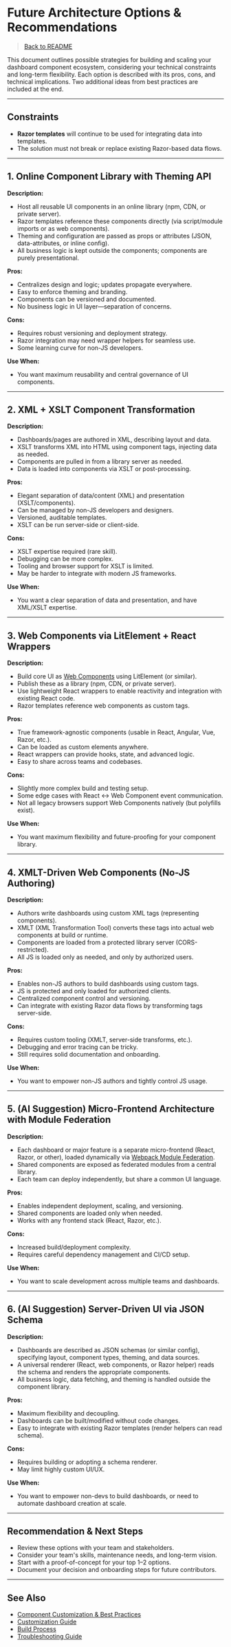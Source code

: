 # Future Architecture Options & Recommendations

> [Back to README](./README.html)

This document outlines possible strategies for building and scaling your dashboard component ecosystem, considering your technical constraints and long-term flexibility. Each option is described with its pros, cons, and technical implications. Two additional ideas from best practices are included at the end.

---

## Constraints
- **Razor templates** will continue to be used for integrating data into templates.
- The solution must not break or replace existing Razor-based data flows.

---

## 1. Online Component Library with Theming API

**Description:**
- Host all reusable UI components in an online library (npm, CDN, or private server).
- Razor templates reference these components directly (via script/module imports or as web components).
- Theming and configuration are passed as props or attributes (JSON, data-attributes, or inline config).
- All business logic is kept outside the components; components are purely presentational.

**Pros:**
- Centralizes design and logic; updates propagate everywhere.
- Easy to enforce theming and branding.
- Components can be versioned and documented.
- No business logic in UI layer—separation of concerns.

**Cons:**
- Requires robust versioning and deployment strategy.
- Razor integration may need wrapper helpers for seamless use.
- Some learning curve for non-JS developers.

**Use When:**
- You want maximum reusability and central governance of UI components.

---

## 2. XML + XSLT Component Transformation

**Description:**
- Dashboards/pages are authored in XML, describing layout and data.
- XSLT transforms XML into HTML using component tags, injecting data as needed.
- Components are pulled in from a library server as needed.
- Data is loaded into components via XSLT or post-processing.

**Pros:**
- Elegant separation of data/content (XML) and presentation (XSLT/components).
- Can be managed by non-JS developers and designers.
- Versioned, auditable templates.
- XSLT can be run server-side or client-side.

**Cons:**
- XSLT expertise required (rare skill).
- Debugging can be more complex.
- Tooling and browser support for XSLT is limited.
- May be harder to integrate with modern JS frameworks.

**Use When:**
- You want a clear separation of data and presentation, and have XML/XSLT expertise.

---

## 3. Web Components via LitElement + React Wrappers

**Description:**
- Build core UI as [Web Components](https://developer.mozilla.org/en-US/docs/Web/Web_Components) using LitElement (or similar).
- Publish these as a library (npm, CDN, or private server).
- Use lightweight React wrappers to enable reactivity and integration with existing React code.
- Razor templates reference web components as custom tags.

**Pros:**
- True framework-agnostic components (usable in React, Angular, Vue, Razor, etc.).
- Can be loaded as custom elements anywhere.
- React wrappers can provide hooks, state, and advanced logic.
- Easy to share across teams and codebases.

**Cons:**
- Slightly more complex build and testing setup.
- Some edge cases with React <-> Web Component event communication.
- Not all legacy browsers support Web Components natively (but polyfills exist).

**Use When:**
- You want maximum flexibility and future-proofing for your component library.

---

## 4. XMLT-Driven Web Components (No-JS Authoring)

**Description:**
- Authors write dashboards using custom XML tags (representing components).
- XMLT (XML Transformation Tool) converts these tags into actual web components at build or runtime.
- Components are loaded from a protected library server (CORS-restricted).
- All JS is loaded only as needed, and only by authorized users.

**Pros:**
- Enables non-JS authors to build dashboards using custom tags.
- JS is protected and only loaded for authorized clients.
- Centralized component control and versioning.
- Can integrate with existing Razor data flows by transforming tags server-side.

**Cons:**
- Requires custom tooling (XMLT, server-side transforms, etc.).
- Debugging and error tracing can be tricky.
- Still requires solid documentation and onboarding.

**Use When:**
- You want to empower non-JS authors and tightly control JS usage.

---

## 5. (AI Suggestion) Micro-Frontend Architecture with Module Federation

**Description:**
- Each dashboard or major feature is a separate micro-frontend (React, Razor, or other), loaded dynamically via [Webpack Module Federation](https://webpack.js.org/concepts/module-federation/).
- Shared components are exposed as federated modules from a central library.
- Each team can deploy independently, but share a common UI language.

**Pros:**
- Enables independent deployment, scaling, and versioning.
- Shared components are loaded only when needed.
- Works with any frontend stack (React, Razor, etc.).

**Cons:**
- Increased build/deployment complexity.
- Requires careful dependency management and CI/CD setup.

**Use When:**
- You want to scale development across multiple teams and dashboards.

---

## 6. (AI Suggestion) Server-Driven UI via JSON Schema

**Description:**
- Dashboards are described as JSON schemas (or similar config), specifying layout, component types, theming, and data sources.
- A universal renderer (React, web components, or Razor helper) reads the schema and renders the appropriate components.
- All business logic, data fetching, and theming is handled outside the component library.

**Pros:**
- Maximum flexibility and decoupling.
- Dashboards can be built/modified without code changes.
- Easy to integrate with existing Razor templates (render helpers can read schema).

**Cons:**
- Requires building or adopting a schema renderer.
- May limit highly custom UI/UX.

**Use When:**
- You want to empower non-devs to build dashboards, or need to automate dashboard creation at scale.

---

## Recommendation & Next Steps

- Review these options with your team and stakeholders.
- Consider your team's skills, maintenance needs, and long-term vision.
- Start with a proof-of-concept for your top 1–2 options.
- Document your decision and onboarding steps for future contributors.

---

## See Also
- [Component Customization & Best Practices](./component-customization-and-best-practices.html)
- [Customization Guide](./customization-guide.html)
- [Build Process](./build-process.html)
- [Troubleshooting Guide](./troubleshooting.html)
